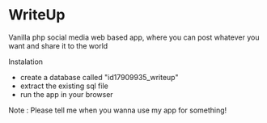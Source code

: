 # WriteUp
Vanilla php social media web based app, where you can post whatever you want and share it to the world

Instalation
 - create a database called "id17909935_writeup"
 - extract the existing sql file
 - run the app in your browser

Note : Please tell me when you wanna use my app for something!
